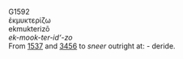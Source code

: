 G1592  
ἐκμυκτερίζω  
ekmukterizō  
*ek-mook-ter-id‘-zo*  
From [1537](g1537) and [3456](g3456) to *sneer* outright at: - deride.  
